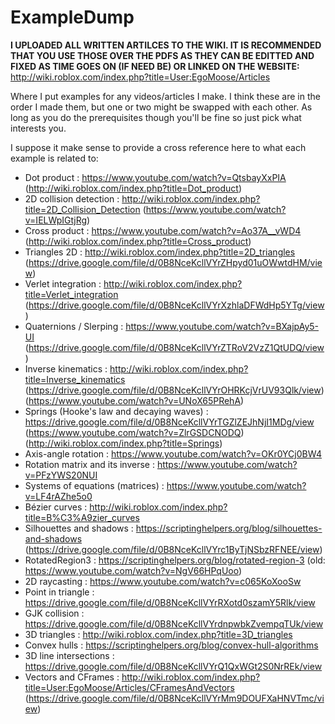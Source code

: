 # ExampleDump

**I UPLOADED ALL WRITTEN ARTILCES TO THE WIKI. IT IS RECOMMENDED THAT YOU USE THOSE OVER THE PDFS AS THEY CAN BE EDITTED AND FIXED AS TIME GOES ON (IF NEED BE) OR LINKED ON THE WEBSITE:** http://wiki.roblox.com/index.php?title=User:EgoMoose/Articles


Where I put examples for any videos/articles I make. I think these are in the order I made them, but one or two might be swapped with each other. As long as you do the prerequisites though you'll be fine so just pick what interests you.

I suppose it make sense to provide a cross reference here to what each example is related to:

- Dot product : https://www.youtube.com/watch?v=QtsbayXxPIA (http://wiki.roblox.com/index.php?title=Dot_product)
- 2D collision detection : http://wiki.roblox.com/index.php?title=2D_Collision_Detection (https://www.youtube.com/watch?v=IELWpIGtjRg)
- Cross product : https://www.youtube.com/watch?v=Ao37A__vWD4 (http://wiki.roblox.com/index.php?title=Cross_product)
- Triangles 2D :  http://wiki.roblox.com/index.php?title=2D_triangles (https://drive.google.com/file/d/0B8NceKcllVYrZHpyd01uOWwtdHM/view)
- Verlet integration :  http://wiki.roblox.com/index.php?title=Verlet_integration (https://drive.google.com/file/d/0B8NceKcllVYrXzhlaDFWdHp5YTg/view)
- Quaternions / Slerping : https://www.youtube.com/watch?v=BXajpAy5-UI (https://drive.google.com/file/d/0B8NceKcllVYrZTRoV2VzZ1QtUDQ/view)
- Inverse kinematics : http://wiki.roblox.com/index.php?title=Inverse_kinematics  (https://drive.google.com/file/d/0B8NceKcllVYrOHRKcjVrUV93Qlk/view) (https://www.youtube.com/watch?v=UNoX65PRehA)
- Springs (Hooke's law and decaying waves) : https://drive.google.com/file/d/0B8NceKcllVYrTGZlZEJhNjI1MDg/view (https://www.youtube.com/watch?v=ZlrGSDCNODQ) (http://wiki.roblox.com/index.php?title=Springs)
- Axis-angle rotation : https://www.youtube.com/watch?v=OKr0YCj0BW4
- Rotation matrix and its inverse : https://www.youtube.com/watch?v=PFzYWS20NUI
- Systems of equations (matrices) : https://www.youtube.com/watch?v=LF4rAZhe5o0
- Bézier curves : http://wiki.roblox.com/index.php?title=B%C3%A9zier_curves
- Silhouettes and shadows : https://scriptinghelpers.org/blog/silhouettes-and-shadows (https://drive.google.com/file/d/0B8NceKcllVYrc1ByTjNSbzRFNEE/view)
- RotatedRegion3 : https://scriptinghelpers.org/blog/rotated-region-3 (old: https://www.youtube.com/watch?v=NgV66HPqUoo)
- 2D raycasting : https://www.youtube.com/watch?v=c065KoXooSw
- Point in triangle : https://drive.google.com/file/d/0B8NceKcllVYrRXotd0szamY5Rlk/view
- GJK collision : https://drive.google.com/file/d/0B8NceKcllVYrdnpwbkZvempqTUk/view
- 3D triangles : http://wiki.roblox.com/index.php?title=3D_triangles
- Convex hulls : https://scriptinghelpers.org/blog/convex-hull-algorithms
- 3D line intersections : https://drive.google.com/file/d/0B8NceKcllVYrQ1QxWGt2S0NrREk/view
- Vectors and CFrames : http://wiki.roblox.com/index.php?title=User:EgoMoose/Articles/CFramesAndVectors (https://drive.google.com/file/d/0B8NceKcllVYrMm9DOUFXaHNVTmc/view)
